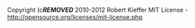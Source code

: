 Copyright (c***REMOVED*** 2010-2012 Robert Kieffer
MIT License - http://opensource.org/licenses/mit-license.php
